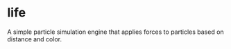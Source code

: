 # life
A simple particle simulation engine that applies forces to particles based on distance and color.
